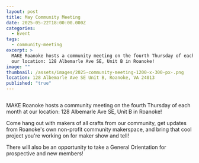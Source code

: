 ```yaml
---
layout: post
title: May Community Meeting
date: 2025-05-22T18:00:00.000Z
categories:
  - Event
tags:
  - community-meeting
excerpt: >
  MAKE Roanoke hosts a community meeting on the fourth Thursday of each month at
  our location: 128 Albemarle Ave SE, Unit B in Roanoke!
image: ""
thumbnail: /assets/images/2025-community-meeting-1200-x-300-px-.png
location: 128 Albemarle Ave SE Unit B, Roanoke, VA 24013
published: "true"
---
```



![]()

MAKE Roanoke hosts a community meeting on the fourth Thursday of each month at our location: 128 Albemarle Ave SE, Unit B in Roanoke!

Come hang out with makers of all crafts from our community, get updates from Roanoke's own non-profit community makerspace, and bring that cool project you're working on for maker show and tell!

There will also be an opportunity to take a General Orientation for prospective and new members!
